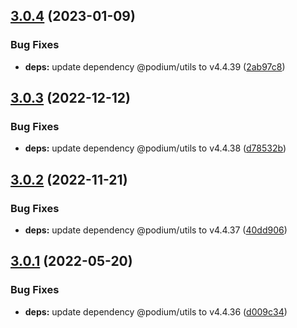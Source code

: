 ## [3.0.4](https://github.com/podium-lib/hapi-layout/compare/v3.0.3...v3.0.4) (2023-01-09)


### Bug Fixes

* **deps:** update dependency @podium/utils to v4.4.39 ([2ab97c8](https://github.com/podium-lib/hapi-layout/commit/2ab97c8da0a6b8c027a572636fa4033874583287))

## [3.0.3](https://github.com/podium-lib/hapi-layout/compare/v3.0.2...v3.0.3) (2022-12-12)


### Bug Fixes

* **deps:** update dependency @podium/utils to v4.4.38 ([d78532b](https://github.com/podium-lib/hapi-layout/commit/d78532bf7995d91e6e969c3ff19c49209ad478dc))

## [3.0.2](https://github.com/podium-lib/hapi-layout/compare/v3.0.1...v3.0.2) (2022-11-21)


### Bug Fixes

* **deps:** update dependency @podium/utils to v4.4.37 ([40dd906](https://github.com/podium-lib/hapi-layout/commit/40dd906f5f3178607bd1af8f1f865de9f5c84539))

## [3.0.1](https://github.com/podium-lib/hapi-layout/compare/v3.0.0...v3.0.1) (2022-05-20)


### Bug Fixes

* **deps:** update dependency @podium/utils to v4.4.36 ([d009c34](https://github.com/podium-lib/hapi-layout/commit/d009c3483b15bc694ab74d8e9a465b86cb696abd))
